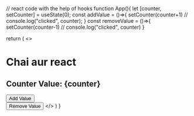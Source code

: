 // react code with the help of hooks
function App(){
  let [counter, setCounter] = useState(0);
  const addValue = ()=>{
    setCounter(counter+1)
    // console.log("clicked", counter);
  }
  const removeValue = ()=>{
    setCounter(counter-1)
    // console.log("clicked", counter)
  }

  return (
    <>
      <h1>Chai aur react</h1>
     <h2>Counter Value: {counter} </h2>
     <button 
      onClick={addValue}
      >Add Value</button>
      <br/>
      <button
      onClick={removeValue}
      >Remove Value</button> 
    </>
  )
}
